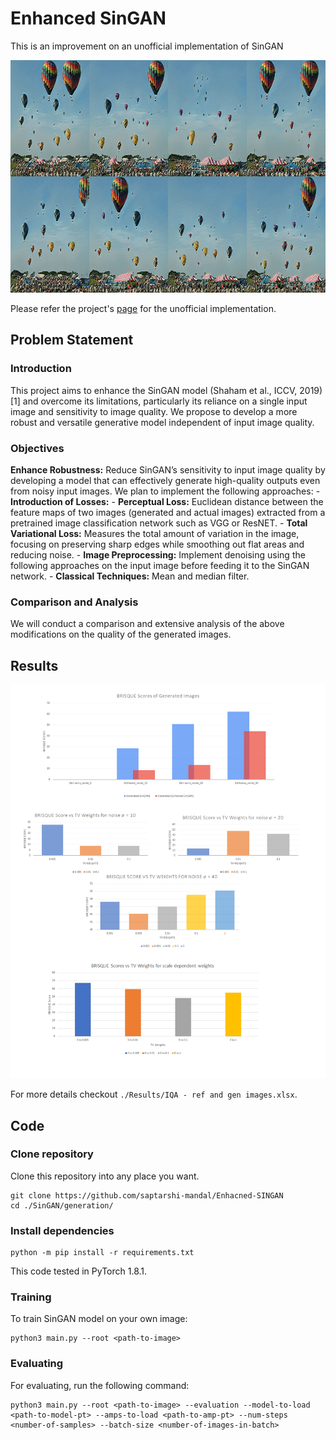 # Enhanced SinGAN
This is an improvement on an unofficial implementation of SinGAN


<p align="center">
  <img width="992" height="372" src="/figures/sampled.png">
</p>

Please refer the project's [page](https://github.com/kligvasser/SinGAN) for the unofficial implementation.

## Problem Statement

### Introduction
This project aims to enhance the SinGAN model (Shaham et al., ICCV, 2019)[1] and overcome its limitations, particularly its reliance on a single input image and sensitivity to image quality. We propose to develop a more robust and versatile generative model independent of input image quality.

### Objectives
**Enhance Robustness:** Reduce SinGAN’s sensitivity to input image quality by developing a model that can effectively generate high-quality outputs even from noisy input images. We plan to implement the following approaches:
    - **Introduction of Losses:**
        - **Perceptual Loss:** Euclidean distance between the feature maps of two images (generated and actual images) extracted from a pretrained image classification network such as VGG or ResNET.
        - **Total Variational Loss:** Measures the total amount of variation in the image, focusing on preserving sharp edges while smoothing out flat areas and reducing noise.
    - **Image Preprocessing:** Implement denoising using the following approaches on the input image before feeding it to the SinGAN network.
        - **Classical Techniques:** Mean and median filter.

### Comparison and Analysis
We will conduct a comparison and extensive analysis of the above modifications on the quality of the generated images.

## Results
<p align="center">
  <img src="/Results/results.png">
</p>

For more details checkout ``` ./Results/IQA - ref and gen images.xlsx ```.

## Code

### Clone repository

Clone this repository into any place you want.

```
git clone https://github.com/saptarshi-mandal/Enhacned-SINGAN
cd ./SinGAN/generation/
```

### Install dependencies

```
python -m pip install -r requirements.txt
```

This code tested in PyTorch 1.8.1.

### Training
To train SinGAN model on your own image:

```
python3 main.py --root <path-to-image>
```

### Evaluating
For evaluating, run the following command:

```
python3 main.py --root <path-to-image> --evaluation --model-to-load <path-to-model-pt> --amps-to-load <path-to-amp-pt> --num-steps <number-of-samples> --batch-size <number-of-images-in-batch>
```
